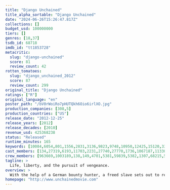 ```yaml
---
title: "Django Unchained"
title_alpha_sortable: "Django Unchained"
date: "2024-06-26T15:26:47.817Z"
collections: []
budget_usd: 100000000
tiers: []
genres: [18,37]
tsdb_id: 68718
imdb_id: "tt1853728"
metacritic:
  slug: "django-unchained"
  score: 81
  review_count: 42
rotten_tomatoes:
  slug: "django_unchained_2012"
  score: 87
  review_count: 299
original_title: "Django Unchained"
ratings: ["R"]
original_language: "en"
poster_path: "/bV0rWoiRo7pHUTQkh6Oio6irlXO.jpg"
production_companies: [308,5]
production_countries: ["US"]
release_date: "2012-12-25"
release_years: [2012]
release_decades: [2010]
revenue_usd: 425368238
status: "Released"
runtime_minutes: 165
keywords: [10084,6054,801,1556,2831,3136,9823,9748,10950,12425,15120,33780,160324,163120,179430,188772,197531,207928,253045,260283,297300,297585,298374,305941,308216,309603]
cast_members: [134,27319,6193,11703,2231,27740,27770,1736,1067187,1133063,1037108,565498,5377,19300,1291797,25129,22383,785,114293,69494,20354,6905,22132,156653,21007,47859,20494,2234,62036,72739,87312,11161,2536,45210,138,95979,5150,1116951,1173099,60874,129868,16937,2141,231857,59844,3493,183519,52885,1292475,21484,36041,187946,1292479,68180,64136,6725]
crew_members: [963669,1003189,138,149,4701,5381,59839,5382,1307,68215,58194,138]
tagline: >
  Life, liberty, and the pursuit of vengeance.
overview: >
  With the help of a German bounty hunter, a freed slave sets out to rescue his wife from a brutal Mississippi plantation owner.
homepage: "http://www.unchainedmovie.com"
---
```

